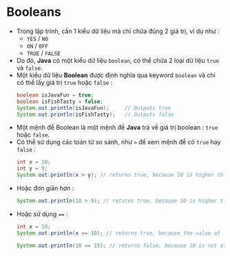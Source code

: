 # Booleans
- Trong lập trình, cần 1 kiểu dữ liệu mà chỉ chứa đúng 2 giá trị, ví dụ như :
    - `YES` / `NO`
    - `ON` / `OFF`
    - `TRUE` / `FALSE`
- Do đó, **Java** có một kiểu dữ liệu `boolean`, có thể chứa 2 loại dữ liệu `true` và `false`.
- Một kiểu dữ liệu **Boolean** được định nghĩa qua keyword `boolean` và chỉ có thể lấy giá trị `true` hoặc `false` :
    ```java
    boolean isJavaFun = true;
    boolean isFishTasty = false;
    System.out.println(isJavaFun);     // Outputs true
    System.out.println(isFishTasty);   // Outputs false
    ```
- Một mệnh đề Boolean là một mệnh đề **Java** trả về giá trị boolean : `true` hoặc `false`.
- Có thể sử dụng các toán tử so sánh, như `>` để xem mệnh đề có `true` hay `false` :
    ```java
    int x = 10;
    int y = 9;
    System.out.println(x > y); // returns true, because 10 is higher than 9
    ```
- Hoặc đơn giản hơn :
    ```java
    System.out.println(10 > 9); // returns true, because 10 is higher than 9
    ```
- Hoặc sử dụng `==` :
    ```java
    int x = 10;
    System.out.println(x == 10); // returns true, because the value of x is equal to 10
    ```
    ```java
    System.out.println(10 == 15); // returns false, because 10 is not equal to 15
    ```